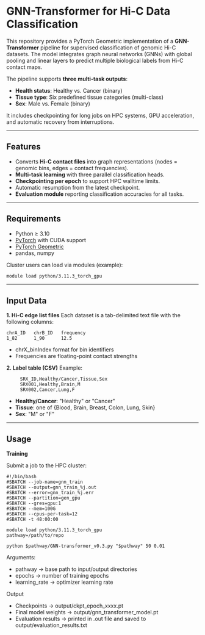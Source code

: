 # GNN-Transformer for Hi-C Data Classification

This repository provides a PyTorch Geometric implementation of a **GNN-Transformer** pipeline for supervised classification of genomic Hi-C datasets. The model integrates graph neural networks (GNNs) with global pooling and linear layers to predict multiple biological labels from Hi-C contact maps.

The pipeline supports **three multi-task outputs**:
- **Health status**: Healthy vs. Cancer (binary)
- **Tissue type**: Six predefined tissue categories (multi-class)
- **Sex**: Male vs. Female (binary)

It includes checkpointing for long jobs on HPC systems, GPU acceleration, and automatic recovery from interruptions.

---

## Features
- Converts **Hi-C contact files** into graph representations (nodes = genomic bins, edges = contact frequencies).
- **Multi-task learning** with three parallel classification heads.
- **Checkpointing per epoch** to support HPC walltime limits.
- Automatic resumption from the latest checkpoint.
- **Evaluation module** reporting classification accuracies for all tasks.

---

## Requirements
- Python ≥ 3.10  
- [PyTorch](https://pytorch.org/) with CUDA support  
- [PyTorch Geometric](https://pytorch-geometric.readthedocs.io/)  
- pandas, numpy  

Cluster users can load via modules (example):  
```bash
module load python/3.11.3_torch_gpu
```

---

## Input Data
**1. Hi-C edge list files**
Each dataset is a tab-delimited text file with the following columns:

```
chrA_ID   chrB_ID   frequency
1_82      1_90      12.5
```

- chrX_binIndex format for bin identifiers
- Frequencies are floating-point contact strengths

**2. Label table (CSV)**
     Example:

```
     SRX_ID,Healthy/Cancer,Tissue,Sex
     SRX001,Healthy,Brain,M
     SRX002,Cancer,Lung,F
```
- **Healthy/Cancer**: "Healthy" or "Cancer"
- **Tissue**: one of {Blood, Brain, Breast, Colon, Lung, Skin}
- **Sex**: "M" or "F"

---
## Usage
**Training**

Submit a job to the HPC cluster:
```
#!/bin/bash
#SBATCH --job-name=gnn_train
#SBATCH --output=gnn_train_%j.out
#SBATCH --error=gnn_train_%j.err
#SBATCH --partition=gen_gpu
#SBATCH --gres=gpu:1
#SBATCH --mem=100G
#SBATCH --cpus-per-task=12
#SBATCH -t 48:00:00

module load python/3.11.3_torch_gpu
pathway=/path/to/repo

python $pathway/GNN-transformer_v0.3.py "$pathway" 50 0.01
```

Arguments:

- pathway → base path to input/output directories
- epochs → number of training epochs
- learning_rate → optimizer learning rate

Output
- Checkpoints → output/ckpt_epoch_xxxx.pt
- Final model weights → output/gnn_transformer_model.pt
- Evaluation results → printed in .out file and saved to output/evaluation_results.txt
